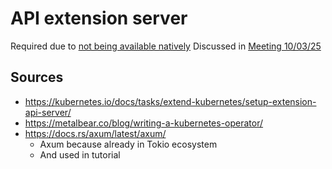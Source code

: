 # API extension server

Required due to [not being available natively](./fetching_multiple_kinds.md)
Discussed in [Meeting 10/03/25](../meeting_notes/Meeting%2003-10.md)

## Sources

- <https://kubernetes.io/docs/tasks/extend-kubernetes/setup-extension-api-server/>
- <https://metalbear.co/blog/writing-a-kubernetes-operator/>
- <https://docs.rs/axum/latest/axum/>
  - Axum because already in Tokio ecosystem
  - And used in tutorial
